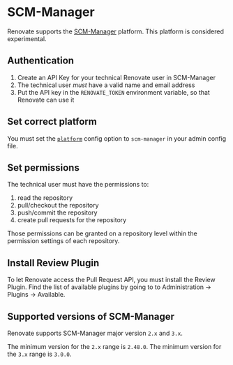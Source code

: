 # SCM-Manager

Renovate supports the [SCM-Manager](https://scm-manager.org) platform.
This platform is considered experimental.

## Authentication

1. Create an API Key for your technical Renovate user in SCM-Manager
1. The technical user _must_ have a valid name and email address
1. Put the API key in the `RENOVATE_TOKEN` environment variable, so that Renovate can use it

## Set correct platform

You must set the [`platform`](../../../self-hosted-configuration.md#platform) config option to `scm-manager` in your admin config file.

## Set permissions

The technical user must have the permissions to:

1. read the repository
1. pull/checkout the repository
1. push/commit the repository
1. create pull requests for the repository

Those permissions can be granted on a repository level within the permission settings of each repository.

## Install Review Plugin

To let Renovate access the Pull Request API, you must install the Review Plugin.
Find the list of available plugins by going to to Administration -> Plugins -> Available.

## Supported versions of SCM-Manager

Renovate supports SCM-Manager major version `2.x` and `3.x`.

The minimum version for the `2.x` range is `2.48.0`.
The minimum version for the `3.x` range is `3.0.0`.
